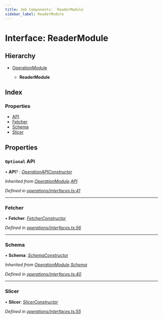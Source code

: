 ```yaml
---
title: Job Components: `ReaderModule`
sidebar_label: ReaderModule
---
```


# Interface: ReaderModule

## Hierarchy

* [OperationModule](operationmodule.md)

  * **ReaderModule**

## Index

### Properties

* [API](readermodule.md#optional-api)
* [Fetcher](readermodule.md#fetcher)
* [Schema](readermodule.md#schema)
* [Slicer](readermodule.md#slicer)

## Properties

### `Optional` API

• **API**? : *[OperationAPIConstructor](../overview.md#operationapiconstructor)*

*Inherited from [OperationModule](operationmodule.md).[API](operationmodule.md#optional-api)*

*Defined in [operations/interfaces.ts:41](https://github.com/terascope/teraslice/blob/fd211a8bb/packages/job-components/src/operations/interfaces.ts#L41)*

___

###  Fetcher

• **Fetcher**: *[FetcherConstructor](../overview.md#fetcherconstructor)*

*Defined in [operations/interfaces.ts:56](https://github.com/terascope/teraslice/blob/fd211a8bb/packages/job-components/src/operations/interfaces.ts#L56)*

___

###  Schema

• **Schema**: *[SchemaConstructor](../overview.md#schemaconstructor)*

*Inherited from [OperationModule](operationmodule.md).[Schema](operationmodule.md#schema)*

*Defined in [operations/interfaces.ts:40](https://github.com/terascope/teraslice/blob/fd211a8bb/packages/job-components/src/operations/interfaces.ts#L40)*

___

###  Slicer

• **Slicer**: *[SlicerConstructor](../overview.md#slicerconstructor)*

*Defined in [operations/interfaces.ts:55](https://github.com/terascope/teraslice/blob/fd211a8bb/packages/job-components/src/operations/interfaces.ts#L55)*
